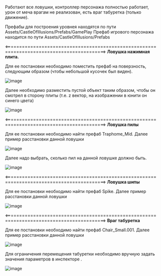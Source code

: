Работают все ловушки, контроллер персонажа полностью работает, урон от меча врагам не реализован, есть враг табуретка (только движение).

Префабы для построения уровнея находятся по пути Assets/CastleOfIllusions/Prefabs/GamePlay
Префаб игрового персонажа находится по пути Assets/CastleOfIllusions/Prefabs

<==========================================================================================>
**Ловушка нажимная плита.**

Для ее постановки необходимо поместить префаб на поверзность, следующим образом (чтобы небольшой кусочек был виден).

![image](https://github.com/user-attachments/assets/6ec2a5cc-cee7-42e5-b560-1481ce9d6050)

Далее необходимо разместить пустой объект таким образом, чтобы он смотрел в сторону плиты (т.е. z вектор, на изображении в юнити он синего цвета)

![image](https://github.com/user-attachments/assets/3ce70c74-93ab-46a0-89da-bf69fd5d802c)

<==========================================================================================>
**Ловушка пилы**

Для ее постановки необходимо найти префаб Traphome_Mid. Далее пример расстановки данной ловушки

![image](https://github.com/user-attachments/assets/7dcc6ca1-21fe-44e4-baf8-36b3f0b6c31b)

Далее надо выбрать, сколько пил на данной ловушке должно быть. 

![image](https://github.com/user-attachments/assets/35f8959a-c1ec-4749-9fa7-c69d065ab43a)

<==========================================================================================>
**Ловушка шипы**

Для ее постановки необходимо найти префаб Spike. Далее пример расстановки данной ловушки

![image](https://github.com/user-attachments/assets/a5e602ee-45ef-41a4-89a2-54fa191838de)

<==========================================================================================>
**Враг табуретка**

Для ее постановки необходимо найти префаб Chair_Small.001. Далее пример расстановки данной ловушки

![image](https://github.com/user-attachments/assets/458f44eb-db98-4631-8348-5f700383d76a)

Для ограничения перемещения табуретки необходимо вручную задать значения параметров в инспекторе .

![image](https://github.com/user-attachments/assets/4f283059-e6a2-4cb2-9ea2-7c57994181e6)

